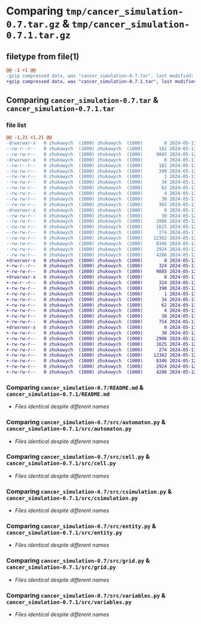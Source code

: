 # Comparing `tmp/cancer_simulation-0.7.tar.gz` & `tmp/cancer_simulation-0.7.1.tar.gz`

## filetype from file(1)

```diff
@@ -1 +1 @@
-gzip compressed data, was "cancer_simulation-0.7.tar", last modified: Mon May 13 05:43:36 2024, max compression
+gzip compressed data, was "cancer_simulation-0.7.1.tar", last modified: Mon May 13 05:52:15 2024, max compression
```

## Comparing `cancer_simulation-0.7.tar` & `cancer_simulation-0.7.1.tar`

### file list

```diff
@@ -1,21 +1,21 @@
-drwxrwxr-x   0 zhukowych  (1000) zhukowych  (1000)        0 2024-05-13 05:43:36.095965 cancer_simulation-0.7/
--rw-r--r--   0 zhukowych  (1000) zhukowych  (1000)      181 2024-05-13 05:43:36.095965 cancer_simulation-0.7/PKG-INFO
--rw-rw-r--   0 zhukowych  (1000) zhukowych  (1000)     9885 2024-05-12 12:44:46.000000 cancer_simulation-0.7/README.md
-drwxrwxr-x   0 zhukowych  (1000) zhukowych  (1000)        0 2024-05-13 05:43:36.095965 cancer_simulation-0.7/cancer_simulation.egg-info/
--rw-r--r--   0 zhukowych  (1000) zhukowych  (1000)      181 2024-05-13 05:43:36.000000 cancer_simulation-0.7/cancer_simulation.egg-info/PKG-INFO
--rw-rw-r--   0 zhukowych  (1000) zhukowych  (1000)      390 2024-05-13 05:43:36.000000 cancer_simulation-0.7/cancer_simulation.egg-info/SOURCES.txt
--rw-rw-r--   0 zhukowych  (1000) zhukowych  (1000)        1 2024-05-13 05:43:36.000000 cancer_simulation-0.7/cancer_simulation.egg-info/dependency_links.txt
--rw-rw-r--   0 zhukowych  (1000) zhukowych  (1000)       34 2024-05-13 05:43:36.000000 cancer_simulation-0.7/cancer_simulation.egg-info/entry_points.txt
--rw-rw-r--   0 zhukowych  (1000) zhukowych  (1000)       62 2024-05-13 05:43:36.000000 cancer_simulation-0.7/cancer_simulation.egg-info/requires.txt
--rw-rw-r--   0 zhukowych  (1000) zhukowych  (1000)        4 2024-05-13 05:43:36.000000 cancer_simulation-0.7/cancer_simulation.egg-info/top_level.txt
--rw-rw-r--   0 zhukowych  (1000) zhukowych  (1000)       38 2024-05-13 05:43:36.095965 cancer_simulation-0.7/setup.cfg
--rw-rw-r--   0 zhukowych  (1000) zhukowych  (1000)      365 2024-05-13 05:43:05.000000 cancer_simulation-0.7/setup.py
-drwxrwxr-x   0 zhukowych  (1000) zhukowych  (1000)        0 2024-05-13 05:43:36.095965 cancer_simulation-0.7/src/
--rw-rw-r--   0 zhukowych  (1000) zhukowych  (1000)       30 2024-05-12 18:56:52.000000 cancer_simulation-0.7/src/__init__.py
--rw-rw-r--   0 zhukowych  (1000) zhukowych  (1000)     2986 2024-05-12 19:00:27.000000 cancer_simulation-0.7/src/automaton.py
--rw-rw-r--   0 zhukowych  (1000) zhukowych  (1000)     1625 2024-05-12 17:43:44.000000 cancer_simulation-0.7/src/cell.py
--rw-rw-r--   0 zhukowych  (1000) zhukowych  (1000)      274 2024-05-11 21:25:41.000000 cancer_simulation-0.7/src/constants.py
--rw-rw-r--   0 zhukowych  (1000) zhukowych  (1000)    12362 2024-05-12 18:59:45.000000 cancer_simulation-0.7/src/csimulation.py
--rw-rw-r--   0 zhukowych  (1000) zhukowych  (1000)     8346 2024-05-12 19:00:17.000000 cancer_simulation-0.7/src/entity.py
--rw-rw-r--   0 zhukowych  (1000) zhukowych  (1000)     2924 2024-05-12 19:00:03.000000 cancer_simulation-0.7/src/grid.py
--rw-rw-r--   0 zhukowych  (1000) zhukowych  (1000)     4286 2024-05-12 11:57:53.000000 cancer_simulation-0.7/src/variables.py
+drwxrwxr-x   0 zhukowych  (1000) zhukowych  (1000)        0 2024-05-13 05:52:15.400377 cancer_simulation-0.7.1/
+-rw-r--r--   0 zhukowych  (1000) zhukowych  (1000)      324 2024-05-13 05:52:15.396377 cancer_simulation-0.7.1/PKG-INFO
+-rw-rw-r--   0 zhukowych  (1000) zhukowych  (1000)     9885 2024-05-12 12:44:46.000000 cancer_simulation-0.7.1/README.md
+drwxrwxr-x   0 zhukowych  (1000) zhukowych  (1000)        0 2024-05-13 05:52:15.396377 cancer_simulation-0.7.1/cancer_simulation.egg-info/
+-rw-r--r--   0 zhukowych  (1000) zhukowych  (1000)      324 2024-05-13 05:52:15.000000 cancer_simulation-0.7.1/cancer_simulation.egg-info/PKG-INFO
+-rw-rw-r--   0 zhukowych  (1000) zhukowych  (1000)      390 2024-05-13 05:52:15.000000 cancer_simulation-0.7.1/cancer_simulation.egg-info/SOURCES.txt
+-rw-rw-r--   0 zhukowych  (1000) zhukowych  (1000)        1 2024-05-13 05:52:15.000000 cancer_simulation-0.7.1/cancer_simulation.egg-info/dependency_links.txt
+-rw-rw-r--   0 zhukowych  (1000) zhukowych  (1000)       34 2024-05-13 05:52:15.000000 cancer_simulation-0.7.1/cancer_simulation.egg-info/entry_points.txt
+-rw-rw-r--   0 zhukowych  (1000) zhukowych  (1000)       62 2024-05-13 05:52:15.000000 cancer_simulation-0.7.1/cancer_simulation.egg-info/requires.txt
+-rw-rw-r--   0 zhukowych  (1000) zhukowych  (1000)        4 2024-05-13 05:52:15.000000 cancer_simulation-0.7.1/cancer_simulation.egg-info/top_level.txt
+-rw-rw-r--   0 zhukowych  (1000) zhukowych  (1000)       38 2024-05-13 05:52:15.400377 cancer_simulation-0.7.1/setup.cfg
+-rw-rw-r--   0 zhukowych  (1000) zhukowych  (1000)      754 2024-05-13 05:51:54.000000 cancer_simulation-0.7.1/setup.py
+drwxrwxr-x   0 zhukowych  (1000) zhukowych  (1000)        0 2024-05-13 05:52:15.396377 cancer_simulation-0.7.1/src/
+-rw-rw-r--   0 zhukowych  (1000) zhukowych  (1000)       30 2024-05-12 18:56:52.000000 cancer_simulation-0.7.1/src/__init__.py
+-rw-rw-r--   0 zhukowych  (1000) zhukowych  (1000)     2986 2024-05-12 19:00:27.000000 cancer_simulation-0.7.1/src/automaton.py
+-rw-rw-r--   0 zhukowych  (1000) zhukowych  (1000)     1625 2024-05-12 17:43:44.000000 cancer_simulation-0.7.1/src/cell.py
+-rw-rw-r--   0 zhukowych  (1000) zhukowych  (1000)      274 2024-05-11 21:25:41.000000 cancer_simulation-0.7.1/src/constants.py
+-rw-rw-r--   0 zhukowych  (1000) zhukowych  (1000)    12362 2024-05-12 18:59:45.000000 cancer_simulation-0.7.1/src/csimulation.py
+-rw-rw-r--   0 zhukowych  (1000) zhukowych  (1000)     8346 2024-05-12 19:00:17.000000 cancer_simulation-0.7.1/src/entity.py
+-rw-rw-r--   0 zhukowych  (1000) zhukowych  (1000)     2924 2024-05-12 19:00:03.000000 cancer_simulation-0.7.1/src/grid.py
+-rw-rw-r--   0 zhukowych  (1000) zhukowych  (1000)     4286 2024-05-12 11:57:53.000000 cancer_simulation-0.7.1/src/variables.py
```

### Comparing `cancer_simulation-0.7/README.md` & `cancer_simulation-0.7.1/README.md`

 * *Files identical despite different names*

### Comparing `cancer_simulation-0.7/src/automaton.py` & `cancer_simulation-0.7.1/src/automaton.py`

 * *Files identical despite different names*

### Comparing `cancer_simulation-0.7/src/cell.py` & `cancer_simulation-0.7.1/src/cell.py`

 * *Files identical despite different names*

### Comparing `cancer_simulation-0.7/src/csimulation.py` & `cancer_simulation-0.7.1/src/csimulation.py`

 * *Files identical despite different names*

### Comparing `cancer_simulation-0.7/src/entity.py` & `cancer_simulation-0.7.1/src/entity.py`

 * *Files identical despite different names*

### Comparing `cancer_simulation-0.7/src/grid.py` & `cancer_simulation-0.7.1/src/grid.py`

 * *Files identical despite different names*

### Comparing `cancer_simulation-0.7/src/variables.py` & `cancer_simulation-0.7.1/src/variables.py`

 * *Files identical despite different names*

